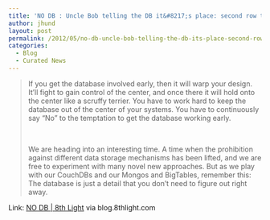 ```yaml
---
title: 'NO DB : Uncle Bob telling the DB it&#8217;s place: second row to use cases'
author: jhund
layout: post
permalink: /2012/05/no-db-uncle-bob-telling-the-db-its-place-second-row-to-use-cases/
categories:
  - Blog
  - Curated News
---
```

> If you get the database involved early, then it will warp your design. It&rsquo;ll fight to gain control of the center, and once there it will hold onto the center like a scruffy terrier. You have to work hard to keep the database out of the center of your systems. You have to continuously say &ldquo;No&rdquo; to the temptation to get the database working early.
> 
> &nbsp;
> 
> We are heading into an interesting time. A time when the prohibition against different data storage mechanisms has been lifted, and we are free to experiment with many novel new approaches. But as we play with our CouchDBs and our Mongos and BigTables, remember this: The database is just a detail that you don&rsquo;t need to figure out right away.

Link: [NO DB | 8th Light][1] via blog.8thlight.com

 [1]: http://bit.ly/KehAVc
